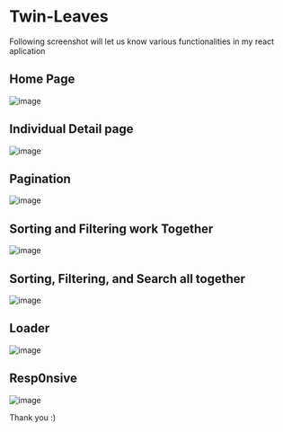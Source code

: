 # Twin-Leaves
Following screenshot will let us know various functionalities in my react aplication

## Home Page
![image](https://user-images.githubusercontent.com/69791429/215938717-1f12a4c0-ff59-4ddd-b0a3-138b3fb5557a.png)

## Individual Detail page
![image](https://user-images.githubusercontent.com/69791429/215939308-d0b83ef8-0e94-4ac8-b357-2152a2f2a440.png)

## Pagination
![image](https://user-images.githubusercontent.com/69791429/215939643-9fe8a220-ce93-484c-87ac-34a343c27f6f.png)

## Sorting and Filtering work Together
![image](https://user-images.githubusercontent.com/69791429/215939011-4a7dcb50-4470-48e6-a9fe-129fdd175b03.png)

## Sorting, Filtering, and Search all together
![image](https://user-images.githubusercontent.com/69791429/215939251-cd9283ab-1768-441c-bdfc-bceb3914f65c.png)

## Loader
![image](https://user-images.githubusercontent.com/69791429/215939488-da1f6b7a-8473-4eeb-8131-d596ef5f7ff2.png)

## Resp0nsive
![image](https://user-images.githubusercontent.com/69791429/215939413-bda4f2b5-aac2-4571-be63-f560384b6496.png)

Thank you :)
